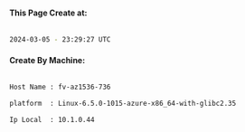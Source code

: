 
   
#### This Page Create at:

```bash

2024-03-05 - 23:29:27 UTC

```

#### Create By Machine:

```bash

Host Name : fv-az1536-736

platform  : Linux-6.5.0-1015-azure-x86_64-with-glibc2.35

Ip Local  : 10.1.0.44

```

